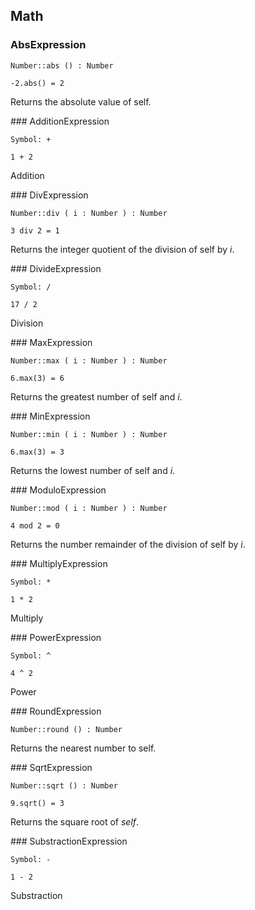## Math

### AbsExpression


```ocl--example
Number::abs () : Number
```

```
-2.abs() = 2
```

Returns the absolute value of self.
<div class="clearboth"></div>
### AdditionExpression


```ocl--example
Symbol: +
```

```
1 + 2
```

Addition
<div class="clearboth"></div>
### DivExpression


```ocl--example
Number::div ( i : Number ) : Number
```

```
3 div 2 = 1
```

Returns the integer quotient of the division of self by *i*.
<div class="clearboth"></div>
### DivideExpression


```ocl--example
Symbol: /
```

```
17 / 2
```

Division
<div class="clearboth"></div>
### MaxExpression


```ocl--example
Number::max ( i : Number ) : Number
```

```
6.max(3) = 6
```

Returns the greatest number of self and *i*.
<div class="clearboth"></div>
### MinExpression


```ocl--example
Number::min ( i : Number ) : Number
```

```
6.max(3) = 3
```

Returns the lowest number of self and *i*.
<div class="clearboth"></div>
### ModuloExpression


```ocl--example
Number::mod ( i : Number ) : Number
```

```
4 mod 2 = 0
```

Returns the number remainder of the division of self by *i*.
<div class="clearboth"></div>
### MultiplyExpression


```ocl--example
Symbol: *
```

```
1 * 2
```

Multiply
<div class="clearboth"></div>
### PowerExpression


```ocl--example
Symbol: ^
```

```
4 ^ 2
```

Power
<div class="clearboth"></div>
### RoundExpression


```ocl--example
Number::round () : Number
```


Returns the nearest number to self.
<div class="clearboth"></div>
### SqrtExpression


```ocl--example
Number::sqrt () : Number
```

```
9.sqrt() = 3
```

Returns the square root of *self*.
<div class="clearboth"></div>
### SubstractionExpression


```ocl--example
Symbol: -
```

```
1 - 2
```

Substraction
<div class="clearboth"></div>
